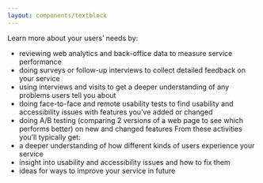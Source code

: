 ```yaml
---
layout: components/textblock
---
```


Learn more about your users’ needs by:
- reviewing web analytics and back-office data to measure service performance
- doing surveys or follow-up interviews to collect detailed feedback on your service
- using interviews and visits to get a deeper understanding of any problems users tell you about
- doing face-to-face and remote usability tests to find usability and accessibility issues with features you’ve added or changed
- doing A/B testing (comparing 2 versions of a web page to see which performs better) on new and changed features
From these activities you’ll typically get:
- a deeper understanding of how different kinds of users experience your service
- insight into usability and accessibility issues and how to fix them
- ideas for ways to improve your service in future

